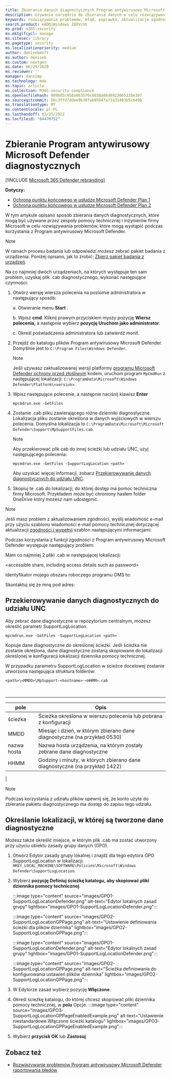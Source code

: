 ```yaml
---
title: Zbieranie danych diagnostycznych Program antywirusowy Microsoft Defender
description: Używanie narzędzia do zbierania danych w celu rozwiązywania problemów z Program antywirusowy Microsoft Defender
keywords: rozwiązywanie problemów, błąd, poprawka, aktualizacja zgodności, oms, monitor, raport, Microsoft Defender av, obiekt zasad grupy, ustawienie, dane diagnostyczne
search.product: eADQiWindows 10XVcnh
ms.prod: m365-security
ms.mktglfcycl: manage
ms.sitesec: library
ms.pagetype: security
ms.localizationpriority: medium
author: denisebmsft
ms.author: deniseb
ms.custom: nextgen
ms.date: 06/29/2020
ms.reviewer: ''
manager: dansimp
ms.technology: mde
ms.topic: article
ms.collection: M365-security-compliance
ms.openlocfilehash: 099bd5c458a863576c8030a86d6923065228e307
ms.sourcegitcommit: b0c3ffd7ddee9b30fab85047a71a31483b5c649b
ms.translationtype: MT
ms.contentlocale: pl-PL
ms.lasthandoff: 03/25/2022
ms.locfileid: "64470752"
---
```

# <a name="collect-microsoft-defender-antivirus-diagnostic-data"></a>Zbieranie Program antywirusowy Microsoft Defender diagnostycznych

[!INCLUDE [Microsoft 365 Defender rebranding](../../includes/microsoft-defender.md)]


**Dotyczy:**

- [Ochrona punktu końcowego w usłudze Microsoft Defender Plan 1](https://go.microsoft.com/fwlink/p/?linkid=2154037)
- [Ochrona punktu końcowego w usłudze Microsoft Defender Plan 2](https://go.microsoft.com/fwlink/p/?linkid=2154037)

W tym artykule opisano sposób zbierania danych diagnostycznych, które mogą być używane przez zespoły pomocy technicznej i inżynierów firmy Microsoft w celu rozwiązywania problemów, które mogą wystąpić podczas korzystania z Program antywirusowy Microsoft Defender.

> [!NOTE]
> W ramach procesu badania lub odpowiedzi możesz zebrać pakiet badania z urządzenia. Poniżej opisano, jak to zrobić: [Zbierz pakiet badania z urządzeń](/windows/security/threat-protection/microsoft-defender-atp/respond-machine-alerts#collect-investigation-package-from-devices).

Na co najmniej dwóch urządzeniach, na których występuje ten sam problem, uzyskaj plik .cab diagnostycznego, wykonać następujące czynności:

1. Otwórz wersję wiersza polecenia na poziomie administratora w następujący sposób:

    a. Otwieranie menu **Start** .

    b. Wpisz **cmd**. Kliknij prawym przyciskiem myszy pozycję **Wiersz polecenia,** a następnie wybierz **pozycję Uruchom jako administrator**.

    c. Określ poświadczenia administratora lub zatwierdź monit.

2. Przejdź do katalogu plików Program antywirusowy Microsoft Defender. Domyślnie jest to `C:\Program Files\Windows Defender`.

   > [!NOTE]
   > Jeśli używasz zaktualizowanej wersji platformy [programu Microsoft Defender ochrony przed złośliwym](https://support.microsoft.com/help/4052623/update-for-microsoft-defender-antimalware-platform) kodem, uruchom program `MpCmdRun` z następującej lokalizacji: `C:\ProgramData\Microsoft\Windows Defender\Platform\<version>`.

3. Wpisz następujące polecenie, a następnie naciśnij klawisz **Enter**

    ```Dos
    mpcmdrun.exe -GetFiles
    ```

4. Zostanie .cab pliku zawierającego różne dzienniki diagnostyczne. Lokalizacja pliku zostanie określona w danych wyjściowych w wierszu polecenia. Domyślna lokalizacja to `C:\ProgramData\Microsoft\Microsoft Defender\Support\MpSupportFiles.cab`.

   > [!NOTE]
   > Aby przekierować plik cab do innej ścieżki lub udziału UNC, użyj następującego polecenia:
   >
   > `mpcmdrun.exe -GetFiles -SupportLogLocation <path>`
   >
   > Aby uzyskać więcej informacji, zobacz [Przekierowywanie danych diagnostycznych do udziału UNC](#redirect-diagnostic-data-to-a-unc-share).

5. Skopiuj te .cab do lokalizacji, do której dostęp ma pomoc techniczna firmy Microsoft. Przykładem może być chroniony hasłem folder OneDrive który możesz nam udostępnić.

> [!NOTE]
> Jeśli masz problem z aktualizowaniem zgodności, wyślij wiadomość e-mail przy użyciu szablonu wiadomości e-mail pomocy technicznej dotyczącej aktualizacji <a href="mailto:ucsupport@microsoft.com?subject=WDAV assessment issue&body=I%20am%20encountering%20the%20following%20issue%20when%20using%20Windows%20Defender%20AV%20in%20Update%20Compliance%3a%20%0d%0aI%20have%20provided%20at%20least%202%20support%20.cab%20files%20at%20the%20following%20location%3a%20%3Caccessible%20share%2c%20including%20access%20details%20such%20as%20password%3E%0d%0aMy%20OMS%20workspace%20ID%20is%3a%20%0d%0aPlease%20contact%20me%20at%3a">zgodności i wypełnij</a> szablon następującymi informacjami:
>
> Podczas korzystania z funkcji zgodności z Program antywirusowy Microsoft Defender występuje następujący problem:
>
> Mam co najmniej 2 pliki .cab w następującej lokalizacji:
>
> \<accessible share, including access details such as password\>
>
> Identyfikator mojego obszaru roboczego programu OMS to:
>
> Skontaktuj się ze mną pod adres:

## <a name="redirect-diagnostic-data-to-a-unc-share"></a>Przekierowywanie danych diagnostycznych do udziału UNC

Aby zebrać dane diagnostyczne w repozytorium centralnym, możesz określić parametr SupportLogLocation.

```Dos
mpcmdrun.exe -GetFiles -SupportLogLocation <path>
```

Kopiuje dane diagnostyczne do określonej ścieżki. Jeśli ścieżka nie zostanie określona, dane diagnostyczne zostaną skopiowane do lokalizacji określonej w konfiguracji lokalizacji dziennika pomocy technicznej.

W przypadku parametru SupportLogLocation w ścieżce docelowej zostanie utworzona następująca struktura folderów:

```Dos
<path>\<MMDD>\MpSupport-<hostname>-<HHMM>.cab
```

<br>

****

|pole|Opis|
|---|---|
|ścieżka|Ścieżka określona w wierszu polecenia lub pobrana z konfiguracji|
|MMDD|Miesiąc i dzień, w którym zbierano dane diagnostyczne (na przykład 0530)|
|nazwa hosta|Nazwa hosta urządzenia, na którym zostały zebrane dane diagnostyczne|
|HHMM|Godziny i minuty, w których zbierano dane diagnostyczne (na przykład 1422)|
|

> [!NOTE]
> Podczas korzystania z udziału plików upewnij się, że konto użyte do zbierania pakietu diagnostycznego ma dostęp do zapisu tego udziału.

## <a name="specify-location-where-diagnostic-data-is-created"></a>Określanie lokalizacji, w której są tworzone dane diagnostyczne

Możesz także określić miejsce, w którym plik .cab ma zostać utworzony przy użyciu obiektu zasady grupy danych (GPO).

1. Otwórz Edytor zasady grupy lokalnej i znajdź dla tego edytora GPO SupportLogLocation w lokalizacji: `HKEY_LOCAL_MACHINE\SOFTWARE\Policies\Microsoft\Windows Defender\SupportLogLocation`.

2. Wybierz **pozycję Definiuj ścieżkę katalogu, aby skopiować pliki dziennika pomocy technicznej**.

   :::image type="content" source="images/GPO1-SupportLogLocationDefender.png" alt-text="Edytor lokalnych zasad grupy" lightbox="images/GPO1-SupportLogLocationDefender.png":::

   :::image type="content" source="images/GPO2-SupportLogLocationGPPage.png" alt-text="Ustawienie definiowania ścieżki dla plików dziennika" lightbox="images/GPO2-SupportLogLocationGPPage.png":::

   :::image type="content" source="images/GPO1-SupportLogLocationDefender.png" alt-text="Edytor lokalnych zasad grupy" lightbox="images/GPO1-SupportLogLocationDefender.png"::: 
        
   :::image type="content" source="images/GPO2-SupportLogLocationGPPage.png" alt-text="Ścieżka definiowania do konfigurowania ustawień plików dziennika" lightbox="images/GPO2-SupportLogLocationGPPage.png":::
 
3. W Edytorze zasad wybierz pozycję **Włączone**.

4. Określ ścieżkę katalogu, do której chcesz skopiować pliki dziennika pomocy technicznej, w **polu** Opcje.
   :::image type="content" source="images/GPO3-SupportLogLocationGPPageEnabledExample.png" alt-text="Ustawienie niestandardowe Włączone ścieżki katalogu" lightbox="images/GPO3-SupportLogLocationGPPageEnabledExample.png":::
5. Wybierz **przycisk OK** lub **Zastosuj**.

## <a name="see-also"></a>Zobacz też

- [Rozwiązywanie problemów Program antywirusowy Microsoft Defender raportowania błędów](troubleshoot-reporting.md)
